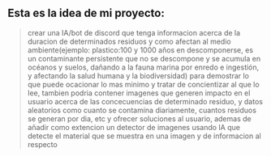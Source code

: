 ## Esta es la idea de mi proyecto:
> crear una IA/bot de discord que tenga informacion acerca de la duracion de determinados residuos y como afectan al medio ambiente(ejemplo: plastico:100 y 1000 años en descomponerse, es un contaminante persistente que no se descompone y se acumula en océanos y suelos, dañando a la fauna marina por enredo e ingestión, y afectando la salud humana y la biodiversidad) para demostrar lo que puede ocacionar lo mas minimo y tratar de concientizar al que lo lee, tambien podria contener imagenes que generen impacto en el usuario acerca de las concecuencias de determinado residuo, y datos aleatorios como cuanto se contamina diariamente, cuantos residuos se generan por dia, etc y ofrecer soluciones al usuario, ademas de añadir como extencion un detector de imagenes usando IA que detecte el material que se muestra en una imagen y de informacion al respecto
